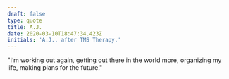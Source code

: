 ```yaml
---
draft: false
type: quote
title: A.J.
date: 2020-03-10T18:47:34.423Z
initials: 'A.J., after TMS Therapy.'
---
```

"I’m working out again, getting out there in the world more, organizing my life, making plans for the future."